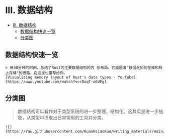 # III. 数据结构

<!--ts-->
* [III. 数据结构](#iii-数据结构)
   * [数据结构快速一览](#数据结构快速一览)
   * [分类图](#分类图)

<!-- Created by https://github.com/ekalinin/github-markdown-toc -->
<!-- Added by: runner, at: Wed Apr 26 15:36:19 UTC 2023 -->

<!--te-->

## 数据结构快速一览

~~~admonish tip title="数据结构快速一览"
> 用40分钟的时间，总结了Rust的主要数据结构的内 存布局。它能厘清"数据是如何在堆和栈上存储"的思路，在这里也推荐给你。
[Visualizing memory layout of Rust's data types - YouTube](https://www.youtube.com/watch?v=rDoqT-a6UFg)
~~~

## 分类图

> 数据结构可以看作对于类型系统的进一步整理，结构化。这其实是进一步抽象，从类型中提取出日常常用的工具并分类。

~~~admonish info title='从系统/容器/原生三个纬度分类' collapsible=false
![](https://raw.githubusercontent.com/KuanHsiaoKuo/writing_materials/main/imgs/16%EF%BD%9C%E6%95%B0%E6%8D%AE%E7%BB%93%E6%9E%84%EF%BC%9AVecT%E3%80%81%5BT%5D%E3%80%81Box%5BT%5D%20%EF%BC%8C%E4%BD%A0%E7%9C%9F%E7%9A%84%E4%BA%86%E8%A7%A3%E9%9B%86%E5%90%88%E5%AE%B9%E5%99%A8%E4%B9%88%EF%BC%9F.jpg)
~~~




